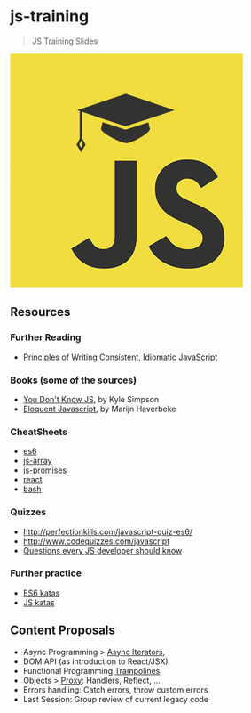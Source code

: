 # js-training

> JS Training Slides

![Logo](./images/logo.png)

## Resources

### Further Reading

* [Principles of Writing Consistent, Idiomatic JavaScript](https://github.com/rwaldron/idiomatic.js)

### Books (some of the sources)

* [You Don't Know JS](https://github.com/getify/You-Dont-Know-JS), by Kyle Simpson
* [Eloquent Javascript](http://eloquentjavascript.net/1st_edition/), by Marijn Haverbeke

### CheatSheets

* [es6](https://devhints.io/es6)
* [js-array](https://devhints.io/js-array)
* [js-promises](https://devhints.io/promise)
* [react](https://devhints.io/react)
* [bash](https://devhints.io/bash)

### Quizzes

* http://perfectionkills.com/javascript-quiz-es6/
* http://www.codequizzes.com/javascript
* [Questions every JS developer should know](https://medium.com/javascript-scene/10-interview-questions-every-javascript-developer-should-know-6fa6bdf5ad95)

### Further practice

* [ES6 katas](https://github.com/nothnk/es6katas)
* [JS katas](https://github.com/pedrovgs/JavaScriptKatas)

## Content Proposals

* Async Programming > [Async Iterators](http://2ality.com/2016/10/asynchronous-iteration.html#for-await-of),
* DOM API (as introduction to React/JSX)
* Functional Programming [Trampolines](https://blog.logrocket.com/using-trampolines-to-manage-large-recursive-loops-in-javascript-d8c9db095ae3)
* Objects > [Proxy](https://developer.mozilla.org/en-US/docs/Web/JavaScript/Reference/Global_Objects/Proxy): Handlers, Reflect, ...
* Errors handling: Catch errors, throw custom errors
* Last Session: Group review of current legacy code
